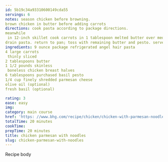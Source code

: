 ```yaml
---
id: 5b19c34a93310600149cda55
servings: 6
notes: season chicken before browning.
brown chicken in butter before adding carrots
directions: cook pasta according to package directions.
meanwhile
 in 12-inch skillet cook carrots in 1 tablespoon melted butter over medium heat for 3 minutes. add chicken; cook and stir 4 to 5 minutes or until no pink remains in chicken. add 4 tablespoons pesto; toss to coat.
drain pasta. return to pan; toss with remaining butter and pesto. serve with chicken mixture. sprinkle pasta with parmesan cheese and ground black pepper. drizzle with olive oil and top with basil. makes 6 servings.
ingredients: 9 ounce package refrigerated angel hair pasta
4 large carrots
 thinly sliced
2 tablespoons butter
1 1/2 pounds skinless
 boneless chicken breast halves
6 tablespoons purchased basil pesto
1/4 cup finely shredded parmesan cheese
olive oil (optional)
fresh basil (optional)

rating: 3
ease: easy
img:
category: main course
href: 'https: //www.bhg.com/recipe/chicken/chicken-with-parmesan-noodles/'
totalTime: 20 minutes
cookTime:
prepTime: 20 minutes
title: chicken parmesan with noodles
slug: chicken-parmesan-with-noodles
---
```

Recipe body